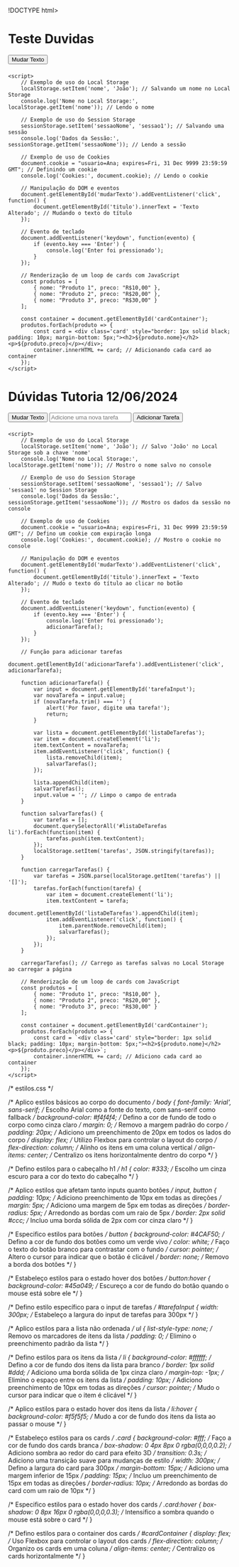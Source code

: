 !DOCTYPE html>
<html lang="pt">
<head>
    <meta charset="UTF-8">
    <title>DOM Versão 1</title>
</head>
<body>
    <h1 id="titulo">Teste Duvidas</h1>
    <button id="mudarTexto">Mudar Texto</button>
    <div id="cardContainer" style="margin-top: 20px;"></div>

    <script>
        // Exemplo de uso do Local Storage
        localStorage.setItem('nome', 'João'); // Salvando um nome no Local Storage
        console.log('Nome no Local Storage:', localStorage.getItem('nome')); // Lendo o nome

        // Exemplo de uso do Session Storage
        sessionStorage.setItem('sessaoNome', 'sessao1'); // Salvando uma sessão
        console.log('Dados da Sessão:', sessionStorage.getItem('sessaoNome')); // Lendo a sessão

        // Exemplo de uso de Cookies
        document.cookie = "usuario=Ana; expires=Fri, 31 Dec 9999 23:59:59 GMT"; // Definindo um cookie
        console.log('Cookies:', document.cookie); // Lendo o cookie

        // Manipulação do DOM e eventos
        document.getElementById('mudarTexto').addEventListener('click', function() {
            document.getElementById('titulo').innerText = 'Texto Alterado'; // Mudando o texto do título
        });

        // Evento de teclado
        document.addEventListener('keydown', function(evento) {
            if (evento.key === 'Enter') {
                console.log('Enter foi pressionado');
            }
        });

        // Renderização de um loop de cards com JavaScript
        const produtos = [
            { nome: "Produto 1", preco: "R$10,00" },
            { nome: "Produto 2", preco: "R$20,00" },
            { nome: "Produto 3", preco: "R$30,00" }
        ];

        const container = document.getElementById('cardContainer');
        produtos.forEach(produto => {
            const card = <div class='card' style="border: 1px solid black; padding: 10px; margin-bottom: 5px;"><h2>${produto.nome}</h2><p>${produto.preco}</p></div>;
            container.innerHTML += card; // Adicionando cada card ao container
        });
    </script>
</body>
</html>


<!DOCTYPE html> <!-- Declaro o tipo de documento como HTML5 -->
<html lang="pt"> <!-- Defino que o idioma do documento é português -->
<head>
    <meta charset="UTF-8"> <!-- Defino a codificação de caracteres para UTF-8 -->
    <title>Local Session DOM Render</title> <!-- Específico o título da página -->
    <link rel="stylesheet" href="estilos.css">  <!-- Incluo o link para o arquivo CSS externo -->
</head>
<body>
    <h1 id="titulo">Dúvidas Tutoria 12/06/2024</h1> <!-- Crio um cabeçalho principal para a página -->
    <button id="mudarTexto">Mudar Texto</button> <!-- Adiciono um botão para mudar o texto -->
    <input type="text" id="tarefaInput" placeholder="Adicione uma nova tarefa"> <!-- Crio um campo de entrada de texto para novas tarefas -->
    <button id="adicionarTarefa">Adicionar Tarefa</button> <!-- Adiciono um botão para adicionar uma nova tarefa -->
    <ul id="listaDeTarefas"></ul> <!-- Defino uma lista não ordenada para as tarefas -->
    <div id="cardContainer" style="margin-top: 20px;"></div> <!-- Crio um contêiner para os cards com uma margem superior -->

    <script>
        // Exemplo de uso do Local Storage
        localStorage.setItem('nome', 'João'); // Salvo 'João' no Local Storage sob a chave 'nome'
        console.log('Nome no Local Storage:', localStorage.getItem('nome')); // Mostro o nome salvo no console

        // Exemplo de uso do Session Storage
        sessionStorage.setItem('sessaoNome', 'sessao1'); // Salvo 'sessao1' no Session Storage
        console.log('Dados da Sessão:', sessionStorage.getItem('sessaoNome')); // Mostro os dados da sessão no console

        // Exemplo de uso de Cookies
        document.cookie = "usuario=Ana; expires=Fri, 31 Dec 9999 23:59:59 GMT"; // Defino um cookie com expiração longa
        console.log('Cookies:', document.cookie); // Mostro o cookie no console

        // Manipulação do DOM e eventos
        document.getElementById('mudarTexto').addEventListener('click', function() {
            document.getElementById('titulo').innerText = 'Texto Alterado'; // Mudo o texto do título ao clicar no botão
        });

        // Evento de teclado
        document.addEventListener('keydown', function(evento) {
            if (evento.key === 'Enter') {
                console.log('Enter foi pressionado');
                adicionarTarefa();
            }
        });

        // Função para adicionar tarefas
        document.getElementById('adicionarTarefa').addEventListener('click', adicionarTarefa);

        function adicionarTarefa() {
            var input = document.getElementById('tarefaInput');
            var novaTarefa = input.value;
            if (novaTarefa.trim() === '') {
                alert('Por favor, digite uma tarefa!');
                return;
            }

            var lista = document.getElementById('listaDeTarefas');
            var item = document.createElement('li');
            item.textContent = novaTarefa;
            item.addEventListener('click', function() {
                lista.removeChild(item);
                salvarTarefas();
            });

            lista.appendChild(item);
            salvarTarefas();
            input.value = ''; // Limpo o campo de entrada
        }

        function salvarTarefas() {
            var tarefas = [];
            document.querySelectorAll('#listaDeTarefas li').forEach(function(item) {
                tarefas.push(item.textContent);
            });
            localStorage.setItem('tarefas', JSON.stringify(tarefas));
        }

        function carregarTarefas() {
            var tarefas = JSON.parse(localStorage.getItem('tarefas') || '[]');
            tarefas.forEach(function(tarefa) {
                var item = document.createElement('li');
                item.textContent = tarefa;
                document.getElementById('listaDeTarefas').appendChild(item);
                item.addEventListener('click', function() {
                    item.parentNode.removeChild(item);
                    salvarTarefas();
                });
            });
        }

        carregarTarefas(); // Carrego as tarefas salvas no Local Storage ao carregar a página

        // Renderização de um loop de cards com JavaScript
        const produtos = [
            { nome: "Produto 1", preco: "R$10,00" },
            { nome: "Produto 2", preco: "R$20,00" },
            { nome: "Produto 3", preco: "R$30,00" }
        ];

        const container = document.getElementById('cardContainer');
        produtos.forEach(produto => {
            const card = `<div class='card' style="border: 1px solid black; padding: 10px; margin-bottom: 5px;"><h2>${produto.nome}</h2><p>${produto.preco}</p></div>`;
            container.innerHTML += card; // Adiciono cada card ao container
        });
    </script>
</body>
</html>


/* estilos.css */

/* Aplico estilos básicos ao corpo do documento */
body {
    font-family: 'Arial', sans-serif;  /* Escolho Arial como a fonte do texto, com sans-serif como fallback */
    background-color: #f4f4f4;        /* Defino a cor de fundo de todo o corpo como cinza claro */
    margin: 0;                        /* Removo a margem padrão do corpo */
    padding: 20px;                    /* Adiciono um preenchimento de 20px em todos os lados do corpo */
    display: flex;                    /* Utilizo Flexbox para controlar o layout do corpo */
    flex-direction: column;           /* Alinho os itens em uma coluna vertical */
    align-items: center;              /* Centralizo os itens horizontalmente dentro do corpo */
}

/* Defino estilos para o cabeçalho h1 */
h1 {
    color: #333;                      /* Escolho um cinza escuro para a cor do texto do cabeçalho */
}

/* Aplico estilos que afetam tanto inputs quanto botões */
input, button {
    padding: 10px;                    /* Adiciono preenchimento de 10px em todas as direções */
    margin: 5px;                      /* Adiciono uma margem de 5px em todas as direções */
    border-radius: 5px;               /* Arredondo as bordas com um raio de 5px */
    border: 2px solid #ccc;           /* Incluo uma borda sólida de 2px com cor cinza claro */
}

/* Especifico estilos para botões */
button {
    background-color: #4CAF50;        /* Defino a cor de fundo dos botões como um verde vivo */
    color: white;                     /* Faço o texto do botão branco para contrastar com o fundo */
    cursor: pointer;                  /* Altero o cursor para indicar que o botão é clicável */
    border: none;                     /* Removo a borda dos botões */
}

/* Estabeleço estilos para o estado hover dos botões */
button:hover {
    background-color: #45a049;        /* Escureço a cor de fundo do botão quando o mouse está sobre ele */
}

/* Defino estilo específico para o input de tarefas */
#tarefaInput {
    width: 300px;                     /* Estabeleço a largura do input de tarefas para 300px */
}

/* Aplico estilos para a lista não ordenada */
ul {
    list-style-type: none;            /* Removo os marcadores de itens da lista */
    padding: 0;                       /* Elimino o preenchimento padrão da lista */
}

/* Defino estilos para os itens da lista */
li {
    background-color: #ffffff;        /* Defino a cor de fundo dos itens da lista para branco */
    border: 1px solid #ddd;           /* Adiciono uma borda sólida de 1px cinza claro */
    margin-top: -1px;                 /* Elimino o espaço entre os itens da lista */
    padding: 10px;                    /* Adiciono preenchimento de 10px em todas as direções */
    cursor: pointer;                  /* Mudo o cursor para indicar que o item é clicável */
}

/* Aplico estilos para o estado hover dos itens da lista */
li:hover {
    background-color: #f5f5f5;        /* Mudo a cor de fundo dos itens da lista ao passar o mouse */
}

/* Estabeleço estilos para os cards */
.card {
    background-color: #fff;           /* Faço a cor de fundo dos cards branca */
    box-shadow: 0 4px 8px 0 rgba(0,0,0,0.2); /* Adiciono sombra ao redor do card para efeito 3D */
    transition: 0.3s;                 /* Adiciono uma transição suave para mudanças de estilo */
    width: 300px;                     /* Defino a largura do card para 300px */
    margin-bottom: 15px;              /* Adiciono uma margem inferior de 15px */
    padding: 15px;                    /* Incluo um preenchimento de 15px em todas as direções */
    border-radius: 10px;              /* Arredondo as bordas do card com um raio de 10px */
}

/* Especifico estilos para o estado hover dos cards */
.card:hover {
    box-shadow: 0 8px 16px 0 rgba(0,0,0,0.3); /* Intensifico a sombra quando o mouse está sobre o card */
}

/* Defino estilos para o container dos cards */
#cardContainer {
    display: flex;                    /* Uso Flexbox para controlar o layout dos cards */
    flex-direction: column;           /* Organizo os cards em uma coluna */
    align-items: center;              /* Centralizo os cards horizontalmente */
}
